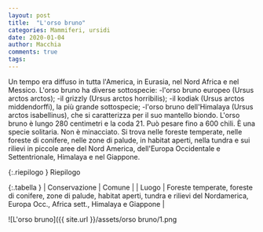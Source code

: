 ```yaml
---
layout: post
title:  "L'orso bruno"
categories: Mammiferi, ursidi
date: 2020-01-04
author: Macchia
comments: true
tags: 
---
```


Un tempo era diffuso in tutta l'America, in Eurasia, nel Nord Africa e nel Messico.
L'orso bruno ha diverse sottospecie: 
-l'orso bruno europeo (Ursus arctos arctos);
-il grizzly (Ursus arctos horribilis);
-il kodiak (Ursus arctos middendorffi), la più grande sottospecie;
-l'orso bruno dell'Himalaya (Ursus arctos isabellinus), che si caratterizza per il suo mantello biondo.
L'orso bruno è lungo 280 centimetri e la coda 21.
Può pesare fino a 600 chili. È una specie solitaria.
Non è minacciato.
Si trova nelle foreste temperate, nelle foreste di conifere, nelle zone di palude, in habitat aperti, nella tundra e sui rilievi in piccole aree del Nord America, dell'Europa Occidentale e Settentrionale, Himalaya e nel Giappone. 







{:.riepilogo }
Riepilogo

{:.tabella }
| Conservazione | Comune |
| Luogo         | Foreste temperate, foreste di conifere, zone di palude, habitat aperti, tundra e rilievi del Nordamerica, Europa Occ., Africa sett., Himalaya e Giappone |


![L'orso bruno]({{ site.url }}/assets/orso bruno/1.png